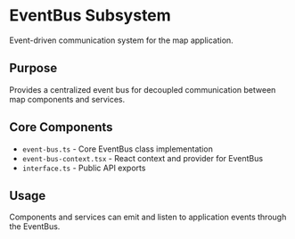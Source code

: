 # EventBus Subsystem

Event-driven communication system for the map application.

## Purpose
Provides a centralized event bus for decoupled communication between map components and services.

## Core Components
- `event-bus.ts` - Core EventBus class implementation
- `event-bus-context.tsx` - React context and provider for EventBus
- `interface.ts` - Public API exports

## Usage
Components and services can emit and listen to application events through the EventBus.